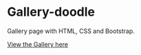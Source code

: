 # Gallery-doodle
Gallery page with HTML, CSS and Bootstrap.

[View the Gallery here](https://thimbleprojects.org/maelleth/451105/)
